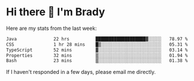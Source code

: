 # Hi there 👋 I'm Brady

Here are my stats from the last week:
<!--START_SECTION:waka-->

```txt
Java              22 hrs          ███████████████████▓░░░░░   78.97 %
CSS               1 hr 28 mins    █▒░░░░░░░░░░░░░░░░░░░░░░░   05.31 %
TypeScript        52 mins         ▓░░░░░░░░░░░░░░░░░░░░░░░░   03.14 %
Properties        32 mins         ▒░░░░░░░░░░░░░░░░░░░░░░░░   01.94 %
Bash              23 mins         ▒░░░░░░░░░░░░░░░░░░░░░░░░   01.38 %
```

<!--END_SECTION:waka-->

If I haven't responded in a few days, please email me directly. 
